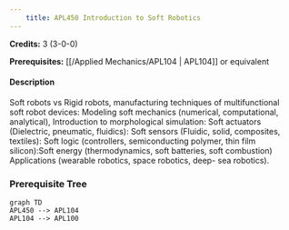```yaml
---
    title: APL450 Introduction to Soft Robotics
---
```

**Credits:** 3 (3-0-0)



**Prerequisites:** [[/Applied Mechanics/APL104 | APL104]] or equivalent

#### Description 
Soft robots vs Rigid robots, manufacturing techniques of multifunctional soft robot devices: Modeling soft mechanics (numerical, computational, analytical), Introduction to morphological simulation: Soft actuators (Dielectric, pneumatic, fluidics): Soft sensors (Fluidic, solid, composites, textiles): Soft logic (controllers, semiconducting polymer, thin film silicon):Soft energy (thermodynamics, soft batteries, soft combustion) Applications (wearable robotics, space robotics, deep- sea robotics).

### Prerequisite Tree

```mermaid
graph TD
APL450 --> APL104
APL104 --> APL100
```